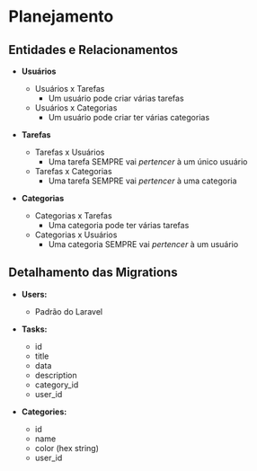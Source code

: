 # Planejamento

## Entidades e Relacionamentos

- **Usuários**

  - Usuários x Tarefas
    - Um usuário pode criar várias tarefas
  - Usuários x Categorias
    - Um usuário pode criar ter várias categorias

- **Tarefas**

  - Tarefas x Usuários
    - Uma tarefa SEMPRE vai _pertencer_ à um único usuário
  - Tarefas x Categorias
    - Uma tarefa SEMPRE vai _pertencer_ à uma categoria

- **Categorias**

  - Categorias x Tarefas
    - Uma categoria pode ter várias tarefas
  - Categorias x Usuários
    - Uma categoria SEMPRE vai _pertencer_ à um usuário

## Detalhamento das Migrations

- **Users:**

  - Padrão do Laravel

- **Tasks:**

  - id
  - title
  - data
  - description
  - category_id
  - user_id

- **Categories:**
  - id
  - name
  - color (hex string)
  - user_id
